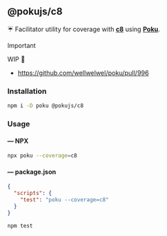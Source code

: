 ## @pokujs/c8

☔️ Facilitator utility for coverage with [**c8**](https://github.com/bcoe/c8) using [**Poku**](https://github.com/wellwelwel/poku).

> [!IMPORTANT]
>
> WIP 🚧
>
> - https://github.com/wellwelwel/poku/pull/996

### Installation

```sh
npm i -D poku @pokujs/c8
```

### Usage

#### — NPX

```sh
npx poku --coverage=c8
```

#### — package.json

```json
{
  "scripts": {
    "test": "poku --coverage=c8"
  }
}
```

```sh
npm test
```
